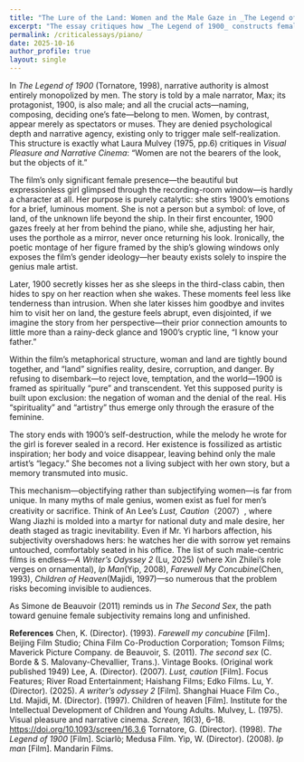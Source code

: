 ```yaml
---
title: "The Lure of the Land: Women and the Male Gaze in _The Legend of 1900_(Tornatore, 1998)"
excerpt: "The essay critiques how _The Legend of 1900_ constructs female characters as passive symbols through the male gaze, revealing how the film’s notion of artistic “purity” depends on excluding women and reality itself."
permalink: /criticalessays/piano/
date: 2025-10-16
author_profile: true
layout: single
---
```


In _The Legend of 1900_ (Tornatore, 1998), narrative authority is almost entirely monopolized by men. The story is told by a male narrator, Max; its protagonist, 1900, is also male; and all the crucial acts—naming, composing, deciding one’s fate—belong to men. Women, by contrast, appear merely as spectators or muses. They are denied psychological depth and narrative agency, existing only to trigger male self-realization. This structure is exactly what Laura Mulvey (1975, pp.6) critiques in _Visual Pleasure and Narrative Cinema_: “Women are not the bearers of the look, but the objects of it.”

The film’s only significant female presence—the beautiful but expressionless girl glimpsed through the recording-room window—is hardly a character at all. Her purpose is purely catalytic: she stirs 1900’s emotions for a brief, luminous moment. She is not a person but a symbol: of love, of land, of the unknown life beyond the ship. In their first encounter, 1900 gazes freely at her from behind the piano, while she, adjusting her hair, uses the porthole as a mirror, never once returning his look. Ironically, the poetic montage of her figure framed by the ship’s glowing windows only exposes the film’s gender ideology—her beauty exists solely to inspire the genius male artist.

Later, 1900 secretly kisses her as she sleeps in the third-class cabin, then hides to spy on her reaction when she wakes. These moments feel less like tenderness than intrusion. When she later kisses him goodbye and invites him to visit her on land, the gesture feels abrupt, even disjointed, if we imagine the story from her perspective—their prior connection amounts to little more than a rainy-deck glance and 1900’s cryptic line, “I know your father.”

Within the film’s metaphorical structure, woman and land are tightly bound together, and “land” signifies reality, desire, corruption, and danger. By refusing to disembark—to reject love, temptation, and the world—1900 is framed as spiritually “pure” and transcendent. Yet this supposed purity is built upon exclusion: the negation of woman and the denial of the real. His “spirituality” and “artistry” thus emerge only through the erasure of the feminine.

The story ends with 1900’s self-destruction, while the melody he wrote for the girl is forever sealed in a record. Her existence is fossilized as artistic inspiration; her body and voice disappear, leaving behind only the male artist’s “legacy.” She becomes not a living subject with her own story, but a memory transmuted into music.

This mechanism—objectifying rather than subjectifying women—is far from unique. In many myths of male genius, women exist as fuel for men’s creativity or sacrifice. Think of An Lee’s _Lust, Caution_（2007）, where Wang Jiazhi is molded into a martyr for national duty and male desire, her death staged as tragic inevitability. Even if Mr. Yi harbors affection, his subjectivity overshadows hers: he watches her die with sorrow yet remains untouched, comfortably seated in his office. The list of such male-centric films is endless—_A Writer’s Odyssey 2_ (Lu, 2025) (where Xin Zhilei’s role verges on ornamental), _Ip Man_(Yip, 2008), _Farewell My Concubine_(Chen, 1993), _Children of Heaven_(Majidi, 1997)—so numerous that the problem risks becoming invisible to audiences.

As Simone de Beauvoir (2011) reminds us in _The Second Sex_, the path toward genuine female subjectivity remains long and unfinished.


**References**
Chen, K. (Director). (1993). _Farewell my concubine_ [Film]. Beijing Film Studio; China Film Co-Production Corporation; Tomson Films; Maverick Picture Company.
de Beauvoir, S. (2011). _The second sex_ (C. Borde & S. Malovany-Chevallier, Trans.). Vintage Books. (Original work published 1949)
Lee, A. (Director). (2007). _Lust, caution_ [Film]. Focus Features; River Road Entertainment; Haishang Films; Edko Films.
Lu, Y. (Director). (2025). _A writer’s odyssey 2_ [Film]. Shanghai Huace Film Co., Ltd.
Majidi, M. (Director). (1997). Children of heaven [Film]. Institute for the Intellectual Development of Children and Young Adults.
Mulvey, L. (1975). Visual pleasure and narrative cinema. _Screen, 16_(3), 6–18. https://doi.org/10.1093/screen/16.3.6
Tornatore, G. (Director). (1998). _The Legend of 1900_ [Film]. Sciarlò; Medusa Film.
Yip, W. (Director). (2008). _Ip man_ [Film]. Mandarin Films.
